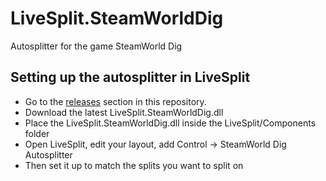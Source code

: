 # LiveSplit.SteamWorldDig
Autosplitter for the game SteamWorld Dig

## Setting up the autosplitter in LiveSplit
- Go to the [releases](https://github.com/ShootMe/LiveSplit.SteamWorldDig/releases) section in this repository.
- Download the latest LiveSplit.SteamWorldDig.dll
- Place the LiveSplit.SteamWorldDig.dll inside the LiveSplit/Components folder
- Open LiveSplit, edit your layout, add Control -> SteamWorld Dig Autosplitter
- Then set it up to match the splits you want to split on